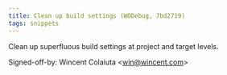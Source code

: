 ```yaml
---
title: Clean up build settings (WODebug, 7bd2719)
tags: snippets
---
```


Clean up superfluous build settings at project and target levels.

Signed-off-by: Wincent Colaiuta &lt;win@wincent.com&gt;
